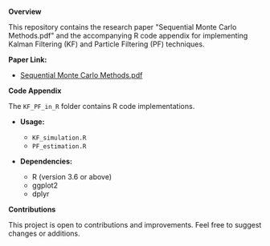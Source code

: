 **Overview**

This repository contains the research paper "Sequential Monte Carlo Methods.pdf" and the accompanying R code appendix for implementing Kalman Filtering (KF) and Particle Filtering (PF) techniques.

**Paper Link:**
* [Sequential Monte Carlo Methods.pdf](https://github.com/kerryzl77/SMC-SSM/blob/main/Sequential%20Monte%20Carlo%20Methods.pdf)

**Code Appendix**

The `KF_PF_in_R` folder contains R code implementations.

* **Usage:**
    * `KF_simulation.R`
    * `PF_estimation.R`

* **Dependencies:**
    * R (version 3.6 or above)
    * ggplot2
    * dplyr


**Contributions**

This project is open to contributions and improvements. Feel free to suggest changes or additions.

